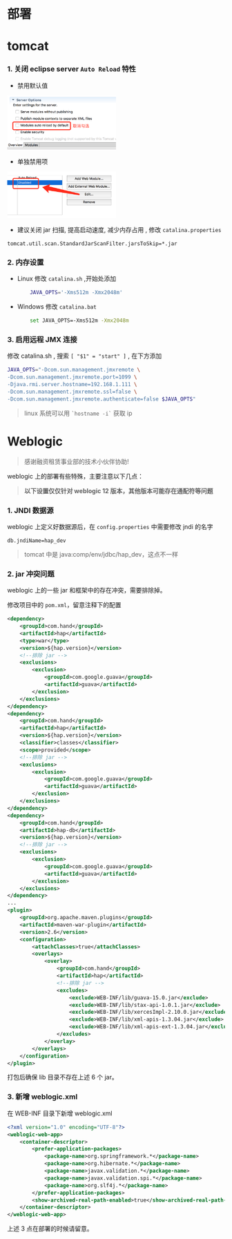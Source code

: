 # 部署

# tomcat
<a href="#tomcat"></a>

### 1. 关闭 eclipse server `Auto Reload` 特性

  * 禁用默认值
<img src="assets/disable_autoreload_all.png" width="50%"/>

  * 单独禁用项
<img src="assets/disable_autoreload_1.png" width="50%"/>

* 建议关闭 jar 扫描, 提高启动速度, 减少内存占用 , 修改 `catalina.properties `

```properties
tomcat.util.scan.StandardJarScanFilter.jarsToSkip=*.jar
```

### 2. 内存设置

 * Linux  修改 `catalina.sh` ,开始处添加

    ```bash
        JAVA_OPTS='-Xms512m -Xmx2048m'
    ```
 * Windows 修改 `catalina.bat`

    ```bash
        set JAVA_OPTS=-Xms512m -Xmx2048m
    ```

### 3. 启用远程 JMX 连接

 修改 catalina.sh , 搜索 `[ "$1" = "start" ]` , 在下方添加

```bash
JAVA_OPTS="-Dcom.sun.management.jmxremote \
-Dcom.sun.management.jmxremote.port=1099 \
-Djava.rmi.server.hostname=192.168.1.111 \
-Dcom.sun.management.jmxremote.ssl=false \
-Dcom.sun.management.jmxremote.authenticate=false $JAVA_OPTS"
```

> linux 系统可以用 `` `hostname -i` `` 获取 ip

# Weblogic
<a href="#weblogic"></a>
>感谢融资租赁事业部的技术小伙伴协助!

weblogic 上的部署有些特殊，主要注意以下几点：
> **以下设置仅仅针对 weblogic 12 版本，其他版本可能存在通配符等问题**

### 1. JNDI 数据源
weblogic 上定义好数据源后，在 `config.properties` 中需要修改 jndi 的名字
```properties
db.jndiName=hap_dev
```
> tomcat 中是 java:comp/env/jdbc/hap_dev，这点不一样

### 2. jar 冲突问题
weblogic 上的一些 jar 和框架中的存在冲突，需要排除掉。

修改项目中的 `pom.xml`，留意注释下的配置
```xml
<dependency>
    <groupId>com.hand</groupId>
    <artifactId>hap</artifactId>
    <type>war</type>
    <version>${hap.version}</version>
    <!--排除 jar -->
    <exclusions>
        <exclusion>
            <groupId>com.google.guava</groupId>
            <artifactId>guava</artifactId>
        </exclusion>
    </exclusions>    
</dependency>
<dependency>
    <groupId>com.hand</groupId>
    <artifactId>hap</artifactId>
    <version>${hap.version}</version>
    <classifier>classes</classifier>
    <scope>provided</scope>
    <!--排除 jar -->
    <exclusions>
        <exclusion>
            <groupId>com.google.guava</groupId>
            <artifactId>guava</artifactId>
        </exclusion>
    </exclusions>
</dependency>
<dependency>
    <groupId>com.hand</groupId>
    <artifactId>hap-db</artifactId>
    <version>${hap.version}</version>
    <!--排除 jar -->
    <exclusions>
        <exclusion>
            <groupId>com.google.guava</groupId>
            <artifactId>guava</artifactId>
        </exclusion>
    </exclusions>
</dependency>
...
<plugin>
    <groupId>org.apache.maven.plugins</groupId>
    <artifactId>maven-war-plugin</artifactId>
    <version>2.6</version>
    <configuration>
        <attachClasses>true</attachClasses>
        <overlays>
            <overlay>
                <groupId>com.hand</groupId>
                <artifactId>hap</artifactId>
                <!--排除 jar -->
                <excludes>
                    <exclude>WEB-INF/lib/guava-15.0.jar</exclude>
                    <exclude>WEB-INF/lib/stax-api-1.0.1.jar</exclude>
                    <exclude>WEB-INF/lib/xercesImpl-2.10.0.jar</exclude>
                    <exclude>WEB-INF/lib/xml-apis-1.3.04.jar</exclude>
                    <exclude>WEB-INF/lib/xml-apis-ext-1.3.04.jar</exclude>
                </excludes>
            </overlay>
        </overlays>
    </configuration>
</plugin>
```

打包后确保 lib 目录不存在上述 6 个 jar。

### 3. 新增 weblogic.xml
在 WEB-INF 目录下新增 weblogic.xml
```xml
<?xml version="1.0" encoding="UTF-8"?>
<weblogic-web-app>
	<container-descriptor>
		<prefer-application-packages>
			<package-name>org.springframework.*</package-name>
			<package-name>org.hibernate.*</package-name>
			<package-name>javax.validation.*</package-name>
			<package-name>javax.validation.spi.*</package-name>
			<package-name>org.slf4j.*</package-name>
		</prefer-application-packages>
		<show-archived-real-path-enabled>true</show-archived-real-path-enabled>
	</container-descriptor>
</weblogic-web-app>
```

上述 3 点在部署的时候请留意。
